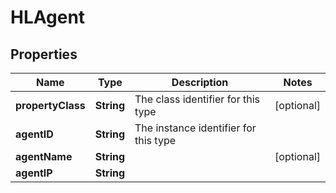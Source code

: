 
# HLAgent

## Properties
Name | Type | Description | Notes
------------ | ------------- | ------------- | -------------
**propertyClass** | **String** | The class identifier for this type |  [optional]
**agentID** | **String** | The instance identifier for this type | 
**agentName** | **String** |  |  [optional]
**agentIP** | **String** |  | 



